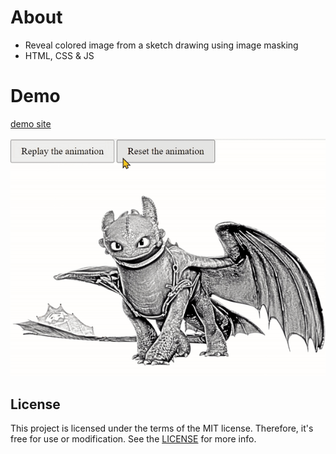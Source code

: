 # About
- Reveal colored image from a sketch drawing using image masking
- HTML, CSS & JS

# Demo
[demo site](https://app.cuberoy.com/paint-reveal)

<img src="https://github.com/cuberoy/paint-reveal/blob/main/demo.gif">

## License
This project is licensed under the terms of the MIT license. Therefore, it's free for use or modification. See the [LICENSE](https://github.com/cuberoy/paint-reveal/blob/main/LICENSE) for more info.